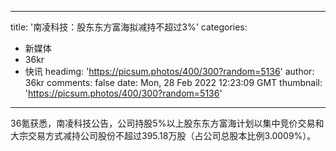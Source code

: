 
---
title: '南凌科技：股东东方富海拟减持不超过3%'
categories: 
 - 新媒体
 - 36kr
 - 快讯
headimg: 'https://picsum.photos/400/300?random=5136'
author: 36kr
comments: false
date: Mon, 28 Feb 2022 12:23:09 GMT
thumbnail: 'https://picsum.photos/400/300?random=5136'
---

<div>   
36氪获悉，南凌科技公告，公司持股5%以上股东东方富海计划以集中竞价交易和大宗交易方式减持公司股份不超过395.18万股（占公司总股本比例3.0009%）。  
</div>
            
